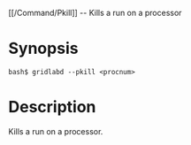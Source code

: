 [[/Command/Pkill]] -- Kills a run on a processor

# Synopsis

~~~
bash$ gridlabd --pkill <procnum>                                       
~~~

# Description

Kills a run on a processor.

